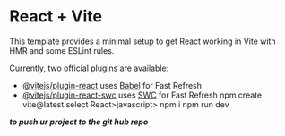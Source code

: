 # React + Vite

This template provides a minimal setup to get React working in Vite with HMR and some ESLint rules.

Currently, two official plugins are available:

- [@vitejs/plugin-react](https://github.com/vitejs/vite-plugin-react/blob/main/packages/plugin-react/README.md) uses [Babel](https://babeljs.io/) for Fast Refresh
- [@vitejs/plugin-react-swc](https://github.com/vitejs/vite-plugin-react-swc) uses [SWC](https://swc.rs/) for Fast Refresh
npm create vite@latest
select React>javascript>
npm i
npm run dev

***to push ur project to the git hub repo***
<!-- git init

 git add .

 git commit -m"message"
<!-- create a repo in the git hub -->
 <!-- git remote add origin <repository-url>
git branch -M main
git push -u origin main
to push it in the git hub
git push -u origin main

-->
